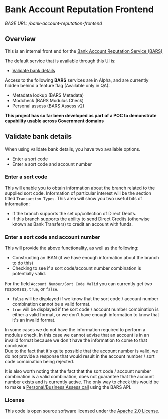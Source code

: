 # Bank Account Reputation Frontend

*BASE URL: /bank-account-reputation-frontend*

## Overview

This is an internal front end for the [Bank Account Reputation Service (BARS)](https://github.com/hmrc/bank-account-reputation/blob/master/docs/README.md)

The default service that is available through this UI is:

*  [Validate bank details](#Validate-bank-details)

Access to the following **BARS** services are in Alpha, and are currently hidden behind a feature flag (Available only in QA):

*  Metadata lookup (BARS Metadata)
*  Modcheck (BARS Modulus Check)
*  Personal assess (BARS Assess v2)

**This project has so far been developed as part of a POC to demonstrate capability usable across Government domains**

## Validate bank details

When using validate bank details, you have two available options.

- Enter a sort code
- Enter a sort code and account number

### Enter a sort code

This will enable you to obtain information about the branch related to the supplied sort code.  Information of particular interest will be the section titled `Transaction Types`.  This area will show you two useful bits of information:

- If the branch supports the set up/collection of Direct Debits.
- If this branch supports the ability to send Direct Credits (otherwise known as Bank Transfers) to credit an account with funds.

### Enter a sort code and account number

This will provide the above functionality, as well as the following:

- Constructing an IBAN (if we have enough information about the branch to do this)
- Checking to see if a sort code/account number combination is potentially valid.

For the field `Account Number/Sort Code Valid` you can currently get two responses, `true`, or `false`.

- `false` will be displayed if we know that the sort code / account number combination cannot be a valid format.
- `true` will be displayed if the sort code / account number combination is either a valid format, or we don't have enough information to know that it's an invalid format.

In some cases we do not have the information required to perform a modulus check.  In this case we cannot advise that an account is in an invalid format because we don't have the information to come to that conclusion.  
Due to the fact that it's quite possible that the account number is valid, we do not provide a response that would result in the account number / sort code combination being rejected.

It is also worth noting that the fact that the sort code / account number combination is a valid combination, does not guarantee that the account number exists and is currently active.  The only way to check this would be to make a [Personal/Business Assess call](https://github.com/hmrc/bank-account-reputation/tree/master/docs#available-resources) using the BARS API.

### License

This code is open source software licensed under the [Apache 2.0 License]("http://www.apache.org/licenses/LICENSE-2.0.html").
